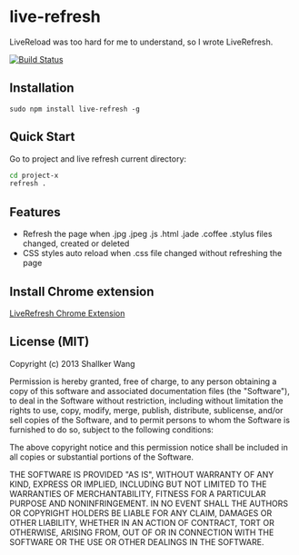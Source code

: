 live-refresh
==========

LiveReload was too hard for me to understand, so I wrote LiveRefresh.

[![Build Status](https://drone.io/github.com/shallker-wang/live-refresh/status.png)](https://drone.io/github.com/shallker-wang/live-refresh/latest)

## Installation
```
sudo npm install live-refresh -g
```

## Quick Start
Go to project and live refresh current directory:
```bash
cd project-x
refresh .
```

## Features
* Refresh the page when .jpg .jpeg .js .html .jade .coffee .stylus files changed, created or deleted
* CSS styles auto reload when .css file changed without refreshing the page

## Install Chrome extension
[LiveRefresh Chrome Extension](https://github.com/shallker-wang/live-refresh-chrome-extension)

## License (MIT)

Copyright (c) 2013 Shallker Wang

Permission is hereby granted, free of charge, to any person
obtaining a copy of this software and associated documentation
files (the "Software"), to deal in the Software without
restriction, including without limitation the rights to use,
copy, modify, merge, publish, distribute, sublicense, and/or sell
copies of the Software, and to permit persons to whom the
Software is furnished to do so, subject to the following
conditions:

The above copyright notice and this permission notice shall be
included in all copies or substantial portions of the Software.

THE SOFTWARE IS PROVIDED "AS IS", WITHOUT WARRANTY OF ANY KIND,
EXPRESS OR IMPLIED, INCLUDING BUT NOT LIMITED TO THE WARRANTIES
OF MERCHANTABILITY, FITNESS FOR A PARTICULAR PURPOSE AND
NONINFRINGEMENT. IN NO EVENT SHALL THE AUTHORS OR COPYRIGHT
HOLDERS BE LIABLE FOR ANY CLAIM, DAMAGES OR OTHER LIABILITY,
WHETHER IN AN ACTION OF CONTRACT, TORT OR OTHERWISE, ARISING
FROM, OUT OF OR IN CONNECTION WITH THE SOFTWARE OR THE USE OR
OTHER DEALINGS IN THE SOFTWARE.
